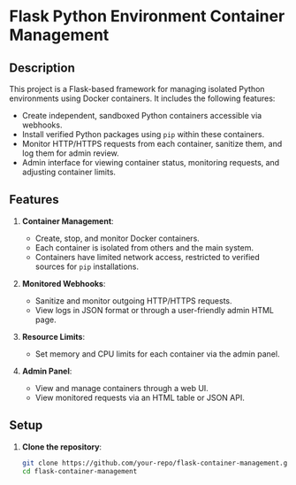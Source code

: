 # Flask Python Environment Container Management

## Description

This project is a Flask-based framework for managing isolated Python environments using Docker containers. It includes the following features:

- Create independent, sandboxed Python containers accessible via webhooks.
- Install verified Python packages using `pip` within these containers.
- Monitor HTTP/HTTPS requests from each container, sanitize them, and log them for admin review.
- Admin interface for viewing container status, monitoring requests, and adjusting container limits.

## Features

1. **Container Management**:
   - Create, stop, and monitor Docker containers.
   - Each container is isolated from others and the main system.
   - Containers have limited network access, restricted to verified sources for `pip` installations.

2. **Monitored Webhooks**:
   - Sanitize and monitor outgoing HTTP/HTTPS requests.
   - View logs in JSON format or through a user-friendly admin HTML page.

3. **Resource Limits**:
   - Set memory and CPU limits for each container via the admin panel.

4. **Admin Panel**:
   - View and manage containers through a web UI.
   - View monitored requests via an HTML table or JSON API.

## Setup

1. **Clone the repository**:

   ```bash
   git clone https://github.com/your-repo/flask-container-management.git
   cd flask-container-management
